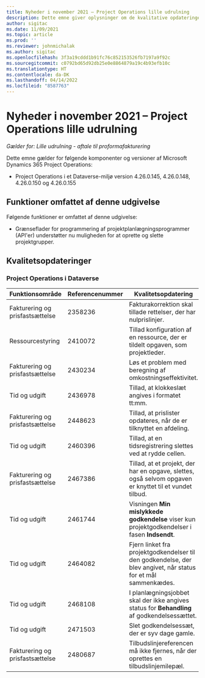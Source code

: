 ```yaml
---
title: Nyheder i november 2021 – Project Operations lille udrulning
description: Dette emne giver oplysninger om de kvalitative opdateringer, der er tilgængelige i november 2021-udgivelsen af Project Operations lille udrulning.
author: sigitac
ms.date: 11/09/2021
ms.topic: article
ms.prod: ''
ms.reviewer: johnmichalak
ms.author: sigitac
ms.openlocfilehash: 3f3a19cddd1b91fc76c852153526fb7197a9f92c
ms.sourcegitcommit: c0792bd65d92db25e0e8864879a19c4b93efb10c
ms.translationtype: HT
ms.contentlocale: da-DK
ms.lasthandoff: 04/14/2022
ms.locfileid: "8587763"
---
```

# <a name="whats-new-november-2021---project-operations-lite-deployment"></a>Nyheder i november 2021 – Project Operations lille udrulning

_Gælder for: Lille udrulning - aftale til proformafakturering_

Dette emne gælder for følgende komponenter og versioner af Microsoft Dynamics 365 Project Operations:

- Project Operations i et Dataverse-miljø version 4.26.0.145, 4.26.0.148, 4.26.0.150 og 4.26.0.155
  
## <a name="features-included-in-this-release"></a>Funktioner omfattet af denne udgivelse

Følgende funktioner er omfattet af denne udgivelse:

- Grænseflader for programmering af projektplanlægningsprogrammer (API'er) understøtter nu muligheden for at oprette og slette projektgrupper.

## <a name="quality-updates"></a>Kvalitetsopdateringer

### <a name="project-operations-in-dataverse"></a>Project Operations i Dataverse

| Funktionsområde | Referencenummer | Kvalitetsopdatering |
| --- | --- | --- |
| Fakturering og prisfastsættelse | 2358236 | Fakturakorrektion skal tillade rettelser, der har nulprislinjer. |
| Ressourcestyring | 2410072 | Tillad konfiguration af en ressource, der er tildelt opgaven, som projektleder. |
| Fakturering og prisfastsættelse | 2430234 | Løs et problem med beregning af omkostningseffektivitet. |
| Tid og udgift | 2436978 | Tillad, at klokkeslæt angives i formatet tt:mm. |
| Fakturering og prisfastsættelse | 2448623 | Tillad, at prislister opdateres, når de er tilknyttet en afdeling. |
| Tid og udgift | 2460396 | Tillad, at en tidsregistrering slettes ved at rydde cellen. |
| Fakturering og prisfastsættelse | 2467386 | Tillad, at et projekt, der har en opgave, slettes, også selvom opgaven er knyttet til et vundet tilbud. |
| Tid og udgift | 2461744 | Visningen **Min mislykkede godkendelse** viser kun projektgodkendelser i fasen **Indsendt**. |
| Tid og udgift | 2464082 | Fjern linket fra projektgodkendelser til den godkendelse, der blev angivet, når status for et mål sammenkædes. |
| Tid og udgift | 2468108 | I planlægningsjobbet skal der ikke angives status for **Behandling** af godkendelsessættet. |
| Tid og udgift | 2471503 | Slet godkendelsessæt, der er syv dage gamle. |
| Fakturering og prisfastsættelse | 2480687 | Tilbudslinjereferencen må ikke fjernes, når der oprettes en tilbudslinjemilepæl. |
